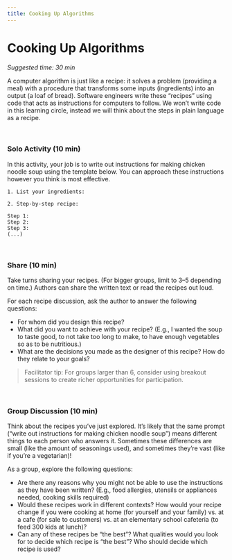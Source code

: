 ```yaml
---
title: Cooking Up Algorithms
---
```


# Cooking Up Algorithms
_Suggested time: 30 min_

A computer algorithm is just like a recipe: it solves a problem (providing a meal) with a procedure that transforms some inputs (ingredients) into an output (a loaf of bread).  Software engineers write these “recipes” using code that acts as instructions for computers to follow. We won’t write code in this learning circle, instead we will think about the steps in plain language as a recipe. 

<br>

### Solo Activity (10 min)

In this activity, your job is to write out instructions for making chicken noodle soup using the template below. You can approach these instructions however you think is most effective.

```
1. List your ingredients:
  
2. Step-by-step recipe:

Step 1:
Step 2:
Step 3:
(...)
```

<br>

### Share (10 min)

Take turns sharing your recipes. (For bigger groups, limit to 3–5 depending on time.)  Authors can share the written text or read the recipes out loud. 

For each recipe discussion, ask the author to answer the following questions:
* For whom did you design this recipe?
* What did you want to achieve with your recipe? (E.g., I wanted the soup to taste good, to not take too long to make, to have enough vegetables so as to be nutritious.)
* What are the decisions you made as the designer of this recipe? How do they relate to your goals? 

> Facilitator tip: For groups larger than 6, consider using breakout sessions to create richer opportunities for participation.

<br>

### Group Discussion (10 min)

Think about the recipes you’ve just explored. It’s likely that the same prompt (“write out instructions for making chicken noodle soup”) means different things to each person who answers it. Sometimes these differences are small (like the amount of seasonings used), and sometimes they’re vast (like if you’re a vegetarian)! 

As a group, explore the following questions:
* Are there any reasons why you might not be able to use the instructions as they have been written? (E.g., food allergies, utensils or appliances needed, cooking skills required)
* Would these recipes work in different contexts? How would your recipe change if you were cooking at home (for yourself and your family) vs. at a cafe (for sale to customers) vs. at an elementary school cafeteria (to feed 300 kids at lunch)? 
* Can any of these recipes be “the best”? What qualities would you look for to decide which recipe is “the best”? Who should decide which recipe is used? 
